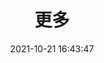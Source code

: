 ---
pageComponent: 
  name: Catalogue
  data: 
    path: 04.更多   # 找到该文件目录，显示该目录下的内容
    # imgUrl: /img/catalogue/default.png
    description: 其他一些未归档的内容暂存此处。
title: 更多
date: 2021-10-21 16:43:47
permalink: /more/
sidebar: false
article: false
comment: false
editLink: false
---